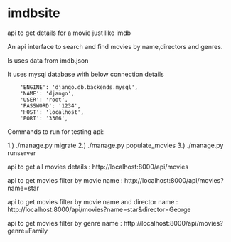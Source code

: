 # imdbsite
api to get details for a movie just like imdb

An api interface to search and find movies by name,directors and genres.

Is uses data from imdb.json

It uses mysql database with below connection details

		'ENGINE': 'django.db.backends.mysql',
        'NAME': 'django',
        'USER': 'root',
        'PASSWORD': '1234',
        'HOST': 'localhost',
        'PORT': '3306',


Commands to run for testing api:

1.) ./manage.py migrate
2.) ./manage.py populate_movies
3.) ./manage.py runserver


api to get all movies details : http://localhost:8000/api/movies

api to get movies filter by movie name : http://localhost:8000/api/movies?name=star

api to get movies filter by movie name and director name : http://localhost:8000/api/movies?name=star&director=George

api to get movies filter by genre name : http://localhost:8000/api/movies?genre=Family

